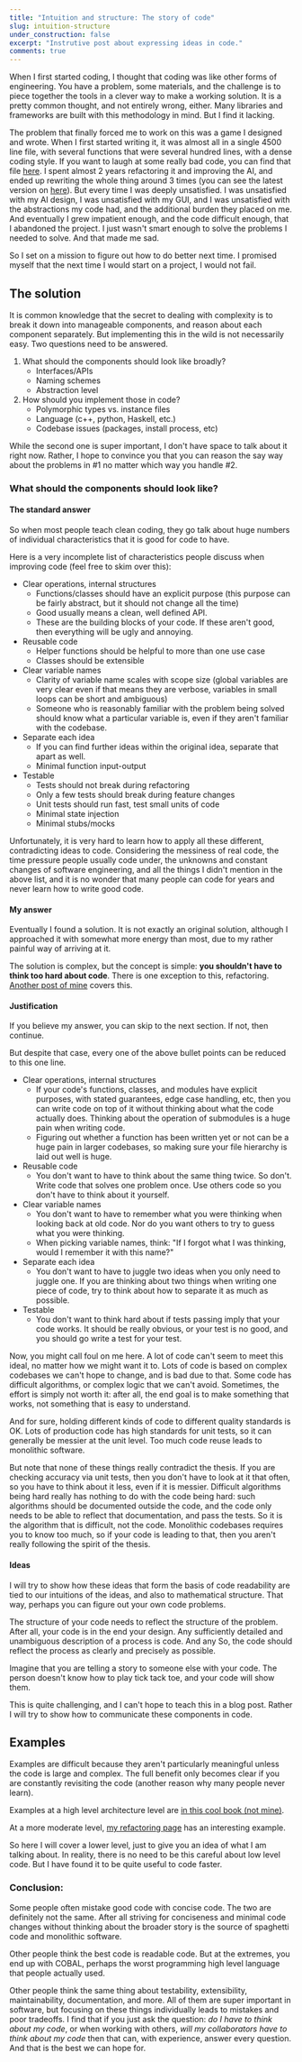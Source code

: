 ```yaml
---
title: "Intuition and structure: The story of code"
slug: intuition-structure
under_construction: false
excerpt: "Instrutive post about expressing ideas in code."
comments: true
---
```


When I first started coding, I thought that coding was like other forms of engineering. You have a problem, some materials, and the challenge is to piece together the tools in a clever way to make a working solution. It is a pretty common thought, and not entirely wrong, either. Many libraries and frameworks are built with this methodology in mind. But I find it lacking.

The problem that finally forced me to work on this was a game I designed and wrote. When I first started writing it, it was almost all in a single 4500 line file, with several functions that were several hundred lines, with a dense coding style. If you want to laugh at some really bad code, you can find that file [here](https://gist.github.com/weepingwillowben/9f180dda531aed3249836efe12351033). I spent almost 2 years refactoring it and improving the AI, and ended up rewriting the whole thing around 3 times (you can see the latest version on [here](https://github.com/weepingwillowben/qtwargame)). But every time I was deeply unsatisfied. I was unsatisfied with my AI design, I was unsatisfied with my GUI, and I was unsatisfied with the abstractions my code had, and the additional burden they placed on me. And eventually I grew impatient enough, and the code difficult enough, that I abandoned the project. I just wasn't smart enough to solve the problems I needed to solve. And that made me sad.

So I set on a mission to figure out how to do better next time. I promised myself that the next time I would start on a project, I would not fail.

## The solution

It is common knowledge that the secret to dealing with complexity is to break it down into manageable components, and reason about each component separately. But implementing this in the wild is not necessarily easy. Two questions need to be answered.

1. What should the components should look like broadly?
    * Interfaces/APIs
    * Naming schemes
    * Abstraction level
2. How should you implement those in code?
    * Polymorphic types vs. instance files
    * Language (c++, python, Haskell, etc.)
    * Codebase issues (packages, install process, etc)

While the second one is super important, I don't have space to talk about it right now. Rather, I hope to convince you that you can reason the say way about the problems in \#1 no matter which way you handle \#2.

### What should the components should look like?

#### The standard answer

So when most people teach clean coding, they go talk about huge numbers of individual characteristics that it is good for code to have.

Here is a very incomplete list of characteristics people discuss when improving code (feel free to skim over this):

* Clear operations, internal structures
    * Functions/classes should have an explicit purpose (this purpose can be fairly abstract, but it should not change all the time)
    * Good usually means a clean, well defined API.
    * These are the building blocks of your code. If these aren't good, then everything will be ugly and annoying.
* Reusable code
    * Helper functions should be helpful to more than one use case
    * Classes should be extensible
* Clear variable names
    * Clarity of variable name scales with scope size (global variables are very clear even if that means they are verbose, variables in small loops can be short and ambiguous)
    * Someone who is reasonably familiar with the problem being solved should know what a particular variable is, even if they aren't familiar with the codebase.
* Separate each idea
    * If you can find further ideas within the original idea, separate that apart as well.
    * Minimal function input-output
* Testable
    * Tests should not break during refactoring
    * Only a few tests should break during feature changes
    * Unit tests should run fast, test small units of code
    * Minimal state injection
    * Minimal stubs/mocks

Unfortunately, it is very hard to learn how to apply all these different, contradicting ideas to code. Considering the messiness of real code, the time pressure people usually code under, the unknowns and constant changes of software engineering, and all the things I didn't mention in the above list, and it is no wonder that many people can code for years and never learn how to write good code.

#### My answer

Eventually I found a solution. It is not exactly an original solution, although I approached it with somewhat more energy than most, due to my rather painful way of arriving at it.

The solution is complex, but the concept is simple: **you shouldn't have to think too hard about code**. There is one exception to this, refactoring. [Another post of mine](coding_posts/refractoring) covers this.


#### Justification

If you believe my answer, you can skip to the next section. If not, then continue.

But despite that case, every one of the above bullet points can be reduced to this one line.

* Clear operations, internal structures
    * If your code's functions, classes, and modules have explicit purposes, with stated guarantees, edge case handling, etc, then you can write code on top of it without thinking about what the code actually does. Thinking about the operation of submodules is a huge pain when writing code.
    * Figuring out whether a function has been written yet or not can be a huge pain in larger codebases, so making sure your file hierarchy is laid out well is huge.
* Reusable code
    * You don't want to have to think about the same thing twice. So don't. Write code that solves one problem once. Use others code so you don't have to think about it yourself.
* Clear variable names
    * You don't want to have to remember what you were thinking when looking back at old code. Nor do you want others to try to guess what you were thinking.
    * When picking variable names, think: "If I forgot what I was thinking, would I remember it with this name?"
* Separate each idea
    * You don't want to have to juggle two ideas when you only need to juggle one. If you are thinking about two things when writing one piece of code, try to think about how to separate it as much as possible.
* Testable
    * You don't want to think hard about if tests passing imply that your code works. It should be really obvious, or your test is no good, and you should go write a test for your test.

Now, you might call foul on me here. A lot of code can't seem to meet this ideal, no matter how we might want it to. Lots of code is based on complex codebases we can't hope to change, and is bad due to that. Some code has difficult algorithms, or complex logic that we can't avoid. Sometimes, the effort is simply not worth it: after all, the end goal is to make something that works, not something that is easy to understand.

And for sure, holding different kinds of code to different quality standards is OK. Lots of production code has high standards for unit tests, so it can generally be messier at the unit level. Too much code reuse leads to monolithic software.

But note that none of these things really contradict the thesis. If you are checking accuracy via unit tests, then you don't have to look at it that often, so you have to think about it less, even if it is messier. Difficult algorithms being hard really has nothing to do with the code being hard: such algorithms should be documented outside the code, and the code only needs to be able to reflect that documentation, and pass the tests. So it is the algorithm that is difficult, not the code. Monolithic codebases requires you to know too much, so if your code is leading to that, then you aren't really following the spirit of the thesis.

#### Ideas

I will try to show how these ideas that form the basis of code readability are tied to our intuitions of the ideas, and also to mathematical structure. That way, perhaps you can figure out your own code problems.

The structure of your code needs to reflect the structure of the problem. After all, your code is in the end your design. Any sufficiently detailed and unambiguous description of a process is code. And any  So, the code should reflect the process as clearly and precisely as possible.

Imagine that you are telling a story to someone else with your code. The person doesn't know how to play tick tack toe, and your code will show them.

This is quite challenging, and I can't hope to teach this in a blog post. Rather I will try to show how to communicate these components in code.


## Examples

Examples are difficult because they aren't particularly meaningful unless the code is large and complex. The full benefit only becomes clear if you are constantly revisiting the code (another reason why many people never learn).

Examples at a high level architecture level are [in this cool book (not mine)](http://aosabook.org/en/index.html).

At a more moderate level, [my refactoring page](coding_posts/refractoring) has an interesting example.

So here I will cover a lower level, just to give you an idea of what I am talking about. In reality, there is no need to be this careful about low level code. But I have found it to be quite useful to code faster.




<!--
Here is a relatively simple problem which should demonstrate this. The problem is that I know how to check if someone won in tick tack toe. Simple enough, right? You check the rows, columns, and diagonals, and see if a player occupies all the spots there. But this problem, and other similar to it haunted me for years afterwards, making my code error prone, and difficult to debug.

Below is some code that solves the tick tack toe problem. I wrote only a few weeks from when I learned programming for the first time. It represents the 9 boxes as 9 separate variables, box[1-9]. The box is 1 if the player has it, 10 if the computer has it, and 0 if it is empty. It then finds out who won (full code [here](https://gist.github.com/weepingwillowben/8786b84688936e206408d71ae040c18e), windows only unfortunately). It looks like this:

[code language="c"]

    num1 = box1 + box2 + box3;
    num2 = box4 + box5 + box6;
    num3 = box7 + box8 + box9;
    num4 = box1 + box4 + box7;
    num5 = box2 + box5 + box8;
    num6 = box3 + box6 + box9;
    num7 = box1 + box5 + box9;
    num8 = box3 + box5 + box7;
    if (num1 == 30 or num2 == 30 or num3 == 30 or num4 == 30 or num5 == 30 or num6 == 30 or num7 == 30 or num8 == 30)
    {
        cout << "COMPUTER WINS!\n";
        break;
    }
    if (num1 == 3 or num2 == 3 or num3 == 3 or num4 == 3 or num5 == 3 or num6 == 3 or num7 == 3 or num8 == 3)
    {
        cout << "PLAYER WINS!";
        break;
    }

[/code]

As you can see, I could code a solution with the tools I had at hand. And at the time, that was enough. But now, I realize that it is not very good. It has lots and lots of variables and arbitrary constants, which makes checking/debugging the code hard and slow. It is just about impossible to generalize to larger grids. Understandable for my first code, but lets try to do better.

The standard approach would be to iteratively refractor this, until it looks decent. We would put the numbered variables in an array, then loop over them, in some places, take out functions, etc, to make the code more concise and stuff. This is not a bad approach. But it can actually be harder than building it up again from scratch, and it is easier to make poor choices. So instead, lets try to think of things structurally, picking out what each part of the code really accomplishes, and build this up.

First, basic data structures. What is a tick tack toe board anyways? It is a grid that looks like this, right?

    X|O|S
    X|O|_
    O|X|O

We really only care about the rows, columns, and diagonals. If you trace your finger over the rows, columns and diagonals, you might notice that your finger seems to be moving quite freely over a 2 dimensional discrete space. This reveals that the base data structure needs two qualities, it needs to store discrete values. Luckily, there is already a standard solution to general discrete 2d movement, the 2d array.

    board = array[3][3];

Now, how do we represent the Xs, Os, and blanks? Again, think of what we they actually are, and what we need of them. They actually are symbols that represent something about the game. We need them to be distinct from each other, and to not allow for anything other than Xs, Os, and blanks. Here there are several options. Strongly typed enums have these qualities. But perhaps this is overkill, as they also have other guarantees, such as efficient use as a key, which we don't need. So lets make our own type that meets these conditions.



Ok, so that wraps up the data structure. Now we need to look at the tasks we ask of that data. These can be thought of as queries, or manipulations.

Here is a task. We want the user of the software to be able to choose a coordinate, and then set that to be the players symbol if it is not already chosen. If it is already chosen, then we want to change nothing, and tell the user that they need to choose something else.

Wow, that is a lot of requirements. And it is the thing that experienced coders can just crank out without thinking about it at all. So

Here is a more complicated task, the original one.

Lets take
-->


### Conclusion:

Some people often mistake good code with concise code. The two are definitely not the same. After all striving for conciseness and minimal code changes without thinking about the broader story is the source of spaghetti code and monolithic software.

Other people think the best code is readable code. But at the extremes, you end up with COBAL, perhaps the worst programming high level language that people actually used.

Other people think the same thing about testability, extensibility, maintainability, documentation, and more. All of them are super important in software, but focusing on these things individually leads to mistakes and poor tradeoffs. I find that if you just ask the question: *do I have to think about my code*, or when working with others, *will my collaborators have to think about my code* then that can, with experience, answer every question. And that is the best we can hope for.
